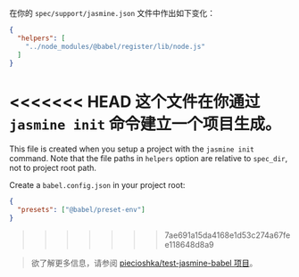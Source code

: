 在你的 `spec/support/jasmine.json` 文件中作出如下变化：

```json
{
  "helpers": [
    "../node_modules/@babel/register/lib/node.js"
  ]
}
```

<<<<<<< HEAD
这个文件在你通过 `jasmine init` 命令建立一个项目生成。
=======
This file is created when you setup a project with the `jasmine init` command. Note that the file paths in `helpers` option are relative to `spec_dir`, not to project root path.

Create a `babel.config.json` in your project root:

```json
{
  "presets": ["@babel/preset-env"]
}
```
>>>>>>> 7ae691a15da4168e1d53c274a67fee118648d8a9

<blockquote class="babel-callout babel-callout-info">
  <p>
    欲了解更多信息，请参阅 <a href="https://github.com/piecioshka/test-jasmine-babel">piecioshka/test-jasmine-babel 项目</a>。
  </p>
</blockquote>
